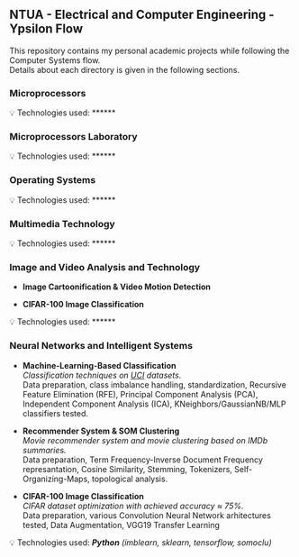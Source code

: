 ## NTUA - Electrical and Computer Engineering - Ypsilon Flow

This repository contains my personal academic projects while following the Computer Systems flow.  
Details about each directory is given in the following sections.

### Microprocessors

:bulb: Technologies used: ******

### Microprocessors Laboratory

:bulb: Technologies used: ******

### Operating Systems

:bulb: Technologies used: ******

### Multimedia Technology

:bulb: Technologies used: ******

### Image and Video Analysis and Technology

- **Image Cartoonification & Video Motion Detection**  

- **CIFAR-100 Image Classification**  

:bulb: Technologies used: ******

### Neural Networks and Intelligent Systems

- **Machine-Learning-Based Classification**  
_Classification techniques on [UCI](https://archive.ics.uci.edu/ml/index.php) datasets._  
Data preparation, class imbalance handling, standardization, Recursive Feature Elimination (RFE), Principal Component Analysis (PCA), Independent Component Analysis (ICA), KNeighbors/GaussianNB/MLP classifiers tested.

- **Recommender System & SOM Clustering**  
_Movie recommender system and movie clustering based on IMDb summaries._  
Data preparation, Term Frequency-Inverse Document Frequency represantation, Cosine Similarity, Stemming, Tokenizers, Self-Organizing-Maps, topological analysis.

- **CIFAR-100 Image Classification**  
_CIFAR dataset optimization with achieved accuracy ≈ 75%._  
Data preparation, various Convolution Neural Network arhitectures tested, Data Augmentation, VGG19 Transfer Learning

:bulb: Technologies used: ***Python*** _(imblearn, sklearn, tensorflow, somoclu)_
